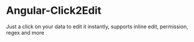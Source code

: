 # Angular-Click2Edit
Just a click on your data to edit it instantly, supports inline edit, permission, regex and more
